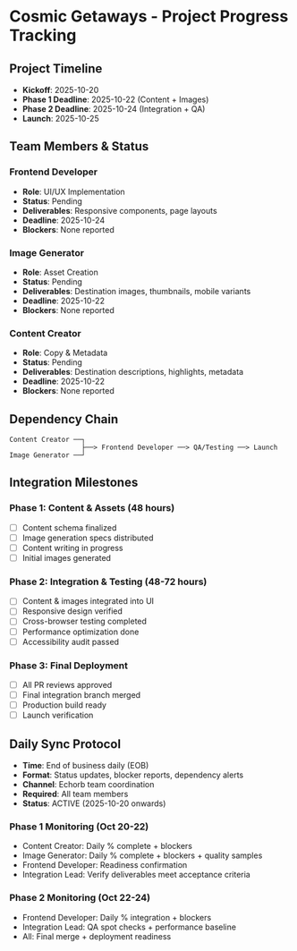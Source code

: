 # Cosmic Getaways - Project Progress Tracking

## Project Timeline
- **Kickoff**: 2025-10-20
- **Phase 1 Deadline**: 2025-10-22 (Content + Images)
- **Phase 2 Deadline**: 2025-10-24 (Integration + QA)
- **Launch**: 2025-10-25

## Team Members & Status

### Frontend Developer
- **Role**: UI/UX Implementation
- **Status**: Pending
- **Deliverables**: Responsive components, page layouts
- **Deadline**: 2025-10-24
- **Blockers**: None reported

### Image Generator
- **Role**: Asset Creation
- **Status**: Pending
- **Deliverables**: Destination images, thumbnails, mobile variants
- **Deadline**: 2025-10-22
- **Blockers**: None reported

### Content Creator
- **Role**: Copy & Metadata
- **Status**: Pending
- **Deliverables**: Destination descriptions, highlights, metadata
- **Deadline**: 2025-10-22
- **Blockers**: None reported

## Dependency Chain
```
Content Creator ──┐
                  ├──> Frontend Developer ──> QA/Testing ──> Launch
Image Generator ──┘
```

## Integration Milestones

### Phase 1: Content & Assets (48 hours)
- [ ] Content schema finalized
- [ ] Image generation specs distributed
- [ ] Content writing in progress
- [ ] Initial images generated

### Phase 2: Integration & Testing (48-72 hours)
- [ ] Content & images integrated into UI
- [ ] Responsive design verified
- [ ] Cross-browser testing completed
- [ ] Performance optimization done
- [ ] Accessibility audit passed

### Phase 3: Final Deployment
- [ ] All PR reviews approved
- [ ] Final integration branch merged
- [ ] Production build ready
- [ ] Launch verification

## Daily Sync Protocol
- **Time**: End of business daily (EOB)
- **Format**: Status updates, blocker reports, dependency alerts
- **Channel**: Echorb team coordination
- **Required**: All team members
- **Status**: ACTIVE (2025-10-20 onwards)

### Phase 1 Monitoring (Oct 20-22)
- Content Creator: Daily % complete + blockers
- Image Generator: Daily % complete + blockers + quality samples
- Frontend Developer: Readiness confirmation
- Integration Lead: Verify deliverables meet acceptance criteria

### Phase 2 Monitoring (Oct 22-24)
- Frontend Developer: Daily % integration + blockers
- Integration Lead: QA spot checks + performance baseline
- All: Final merge + deployment readiness
